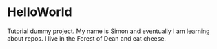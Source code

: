# HelloWorld
Tutorial dummy project.
My name is Simon and eventually I am learning about repos. I live in the Forest of Dean and eat cheese.
